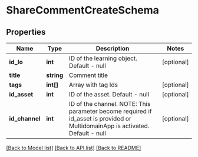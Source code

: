 # ShareCommentCreateSchema

## Properties
Name | Type | Description | Notes
------------ | ------------- | ------------- | -------------
**id_lo** | **int** | ID of the learning object. Default - null | [optional] 
**title** | **string** | Comment title | 
**tags** | **int[]** | Array with tag Ids | [optional] 
**id_asset** | **int** | ID of the asset. Default - null | [optional] 
**id_channel** | **int** | ID of the channel. NOTE: This parameter become required if id_asset is provided or MultidomainApp is activated. Default - null | [optional] 

[[Back to Model list]](../README.md#documentation-for-models) [[Back to API list]](../README.md#documentation-for-api-endpoints) [[Back to README]](../README.md)


